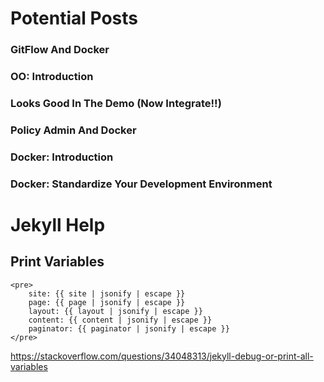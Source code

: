 # Potential Posts

### GitFlow And Docker
### OO: Introduction
### Looks Good In The Demo (Now Integrate!!)
### Policy Admin And Docker
### Docker: Introduction
### Docker: Standardize Your Development Environment



# Jekyll Help
## Print Variables
```
<pre>
    site: {{ site | jsonify | escape }}
    page: {{ page | jsonify | escape }}
    layout: {{ layout | jsonify | escape }}
    content: {{ content | jsonify | escape }}
    paginator: {{ paginator | jsonify | escape }}
</pre>
```
https://stackoverflow.com/questions/34048313/jekyll-debug-or-print-all-variables
